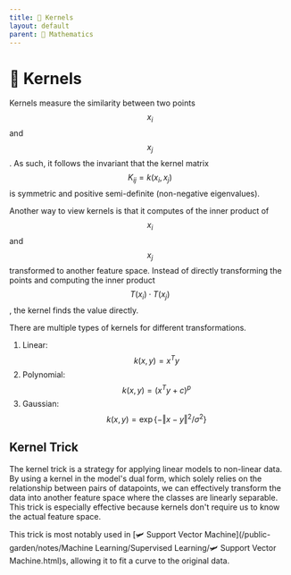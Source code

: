 ```yaml
---
title: 🍿 Kernels
layout: default
parent: 📐 Mathematics
---
```


# 🍿 Kernels

Kernels measure the similarity between two points $$x_i$$ and $$x_j$$. As such, it follows the invariant that the kernel matrix $$K_{ij} = k(x_i, x_j)$$ is symmetric and positive semi-definite (non-negative eigenvalues).

Another way to view kernels is that it computes of the inner product of $$x_i$$ and $$x_j$$ transformed to another feature space. Instead of directly transforming the points and computing the inner product $$T(x_i) \cdot T(x_j)$$, the kernel finds the value directly.

There are multiple types of kernels for different transformations.
1. Linear: $$k(x, y) = x^Ty$$
2. Polynomial: $$k(x, y) = (x^Ty + c)^p$$
3. Gaussian: $$k(x, y) = \exp\{-\Vert x-y\Vert^2/\sigma^2\}$$

## Kernel Trick
The kernel trick is a strategy for applying linear models to non-linear data. By using a kernel in the model's dual form, which solely relies on the relationship between pairs of datapoints, we can effectively transform the data into another feature space where the classes are linearly separable. This trick is especially effective because kernels don't require us to know the actual feature space.

This trick is most notably used in [🛩️ Support Vector Machine](/public-garden/notes/Machine Learning/Supervised Learning/🛩️ Support Vector Machine.html)s, allowing it to fit a curve to the original data.
